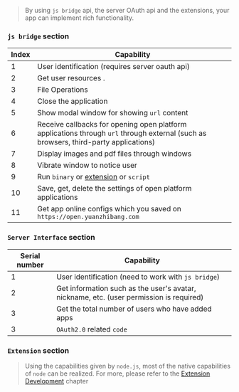 > By using `js bridge` api, the server OAuth api and the extensions, your app can implement rich functionality.

### `js bridge` section

| Index | Capability                                                                                                                           |
| ----- | ------------------------------------------------------------------------------------------------------------------------------------ |
| 1     | User identification (requires server oauth api)                                                                                      |
| 2     | Get user resources .                                                                                                                 |
| 3     | File Operations                                                                                                                      |
| 4     | Close the application                                                                                                                |
| 5     | Show modal window for showing `url` content                                                                                          |
| 6     | Receive callbacks for opening open platform applications through `url` through external (such as browsers, third-party applications) |
| 7     | Display images and pdf files through windows                                                                                         |
| 8     | Vibrate window to notice user                                                                                                        |
| 9     | Run `binary` or [extension](/#/en/extension-develop/default ':ignore') or `script`                                                   |
| 10    | Save, get, delete the settings of open platform applications                                                                         |
| 11    | Get app online configs which you saved on `https://open.yuanzhibang.com`                                                             |

### `Server Interface` section

| Serial number | Capability                                                                              |
| ------------- | --------------------------------------------------------------------------------------- |
| 1             | User identification (need to work with `js bridge`)                                     |
| 2             | Get information such as the user's avatar, nickname, etc. (user permission is required) |
| 3             | Get the total number of users who have added apps                                       |
| 3             | `OAuth2.0` related `code`                                                               |

### `Extension` section

> Using the capabilities given by `node.js`, most of the native capabilities of `node` can be realized. For more, please refer to the [Extension Development](/#/en/extension-develop/default ':ignore') chapter
